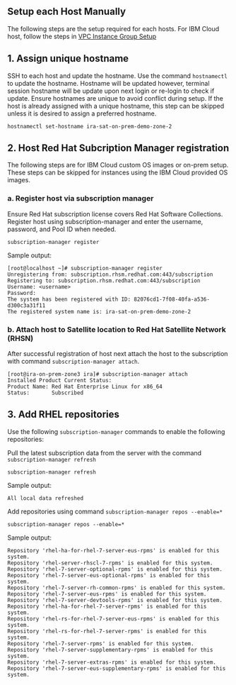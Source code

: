 ## Setup each Host Manually

The following steps are the setup required for each hosts.  For IBM Cloud host, follow the steps in [VPC Instance Group Setup](host-setup-instance-group.md)

## 1. Assign unique hostname

SSH to each host and update the hostname. Use the command `hostnamectl` to update the hostname. Hostname will be updated however, terminal session hostname will be update upon next login or re-login to check if update. Ensure hostnames are unique to avoid conflict during setup. If the host is already assigned with a unique hostname, this step can be skipped unless it is desired to assign a preferred hostname.

```shell
hostnamectl set-hostname ira-sat-on-prem-demo-zone-2
```

## 2. Host Red Hat Subcription Manager registration

The following steps are for IBM Cloud custom OS images or on-prem setup.  These steps can be skipped for instances using the IBM Cloud provided OS images.

### a. Register host via subscription manager

Ensure Red Hat subscription license covers Red Hat Software Collections.  Register host using subscription-manager and enter the username, password, and Pool ID when needed.

```
subscription-manager register
```

Sample output:

```shell
[root@localhost ~]# subscription-manager register 
Unregistering from: subscription.rhsm.redhat.com:443/subscription
Registering to: subscription.rhsm.redhat.com:443/subscription
Username: <username>
Password: 
The system has been registered with ID: 82076cd1-7f08-40fa-a536-d300c3a31f11
The registered system name is: ira-sat-on-prem-demo-zone-2
```

### b. Attach host to Satellite location to Red Hat Satellite Network (RHSN)

After successful registration of host next attach the host to the subscription with command `subscription-manager attach`.

```shell
[root@ira-on-prem-zone3 ira]# subscription-manager attach 
Installed Product Current Status:
Product Name: Red Hat Enterprise Linux for x86_64
Status:       Subscribed
```

## 3. Add RHEL repositories

Use the following `subscription-manager` commands to enable the following repositories:

Pull the latest subscription data from the server with the command `subscription-manager refresh`

```shell
subscription-manager refresh
```

Sample output:

```shell
All local data refreshed
```

Add repositories using command `subscription-manager repos --enable=*`

```shell
subscription-manager repos --enable=*
```

Sample output:

```shell
Repository 'rhel-ha-for-rhel-7-server-eus-rpms' is enabled for this system.
Repository 'rhel-server-rhscl-7-rpms' is enabled for this system.
Repository 'rhel-7-server-optional-rpms' is enabled for this system.
Repository 'rhel-7-server-eus-optional-rpms' is enabled for this system.
Repository 'rhel-7-server-rh-common-rpms' is enabled for this system.
Repository 'rhel-7-server-eus-rpms' is enabled for this system.
Repository 'rhel-7-server-devtools-rpms' is enabled for this system.
Repository 'rhel-ha-for-rhel-7-server-rpms' is enabled for this system.
Repository 'rhel-rs-for-rhel-7-server-eus-rpms' is enabled for this system.
Repository 'rhel-rs-for-rhel-7-server-rpms' is enabled for this system.
Repository 'rhel-7-server-rpms' is enabled for this system.
Repository 'rhel-7-server-supplementary-rpms' is enabled for this system.
Repository 'rhel-7-server-extras-rpms' is enabled for this system.
Repository 'rhel-7-server-eus-supplementary-rpms' is enabled for this system.
```
